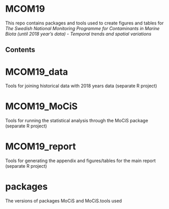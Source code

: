 # MCOM19

This repo contains packages and tools used to create figures and tables for *The Swedish National Monitoring Programme for Contaminants in Marine Biota (until 2018 year’s data) -	Temporal trends and spatial variations*

## Contents


# MCOM19_data

Tools for joining historical data with 2018 years data (separate R project)

# MCOM19_MoCiS

Tools for running the statistical analysis through the MoCiS package (separate R project)

# MCOM19_report

Tools for generating the appendix and figures/tables for the main report (separate R project)

# packages

The versions of packages MoCiS and MoCiS.tools used
